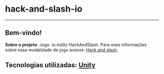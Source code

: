 # hack-and-slash-io
----

## Bem-vindo!
**Sobre o projeto**: Jogo .io estilo HackAndSlash. Para mais informações sobre essa modalidade de jogo acesse: [Hack and slash](https://pt.wikipedia.org/wiki/Hack_and_slash). 

**Tecnologias utilizadas:** [Unity](https://unity.com/pt)
----
